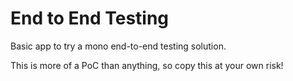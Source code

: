 # End to End Testing

Basic app to try a mono end-to-end testing solution. 

This is more of a PoC than anything, so copy this at
your own risk!
